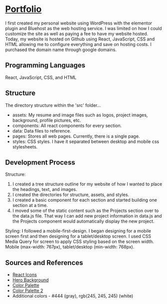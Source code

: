 # [Portfolio](https://www.stanleyho.org)

I first created my personal website using WordPress with the elementor plugin and Bluehost as the web hosting service. I was limited on how I could customize the site as well as paying a fee to have my website hosted. Today, my website is hosted on Github using React, JavaScript, CSS and HTML allowing me to configure everything and save on hosting costs. I purchased the domain name through google domains.

## Programming Languages

React, JavaScript, CSS, and HTML

## Structure

The directory structure within the 'src' folder...

- assets: My resume and image files such as logos, project images, background, profile pictures, etc.
- components: All react components for every section.
- data: Data files to reference.
- pages: Stores all web pages. Currently, there is a single page.
- styles: CSS styles. I have it separated between desktop and mobile css stylesheets.

## Development Process

Structure:

1. I created a tree structure outline for my website of how I wanted to place the headings, text, and images.
2. I created the directories for structure, assets, and styles.
3. I created a basic component for each section and started building one section at a time.
4. I moved some of the static content such as the Projects section over to the data.js file. That way I can add new project information in data.js and the Projects component would automatically display the new project.

Styling: I followed a mobile-first-design. I began designing for a mobile screen first and then designing for a tablet/desktop screen. I used CSS Media Query for screen to apply CSS styling based on the screen width. Mobile (max-width: 767px), tablet/desktop (min-width: 768px).

## Sources and References

- [React Icons](https://react-icons.github.io/react-icons/)
- [Hero Background](https://wallpapercrafter.com/217548-standing-on-the-coastline-of-rocky-beach-cove-at-s.html)
- [Color Palette](https://colorhunt.co/palette/3936464f45576d5d6ef4eee0)
- [Color Palette 2](https://colorhunt.co/palette/b9eddd87cbb9569daa577d86)
- Additional colors - #444 (gray), rgb(245, 245, 245) (white)
